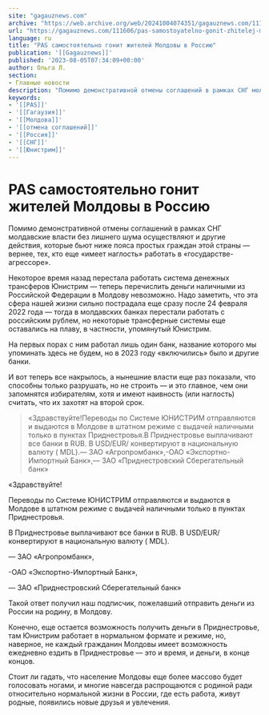 ```yaml
---
site: "gagauznews.com"
archive: "https://web.archive.org/web/20241004074351/gagauznews.com/111606/pas-samostoyatelno-gonit-zhitelej-moldovy-v-rossiyu.html"
url: "https://gagauznews.com/111606/pas-samostoyatelno-gonit-zhitelej-moldovy-v-rossiyu.html"
language: ru
title: "PAS самостоятельно гонит жителей Молдовы в Россию"
publication: '[[Gagauznews]]'
published: '2023-08-05T07:34:09+00:00'
author: Ольга Л.
section:
- Главные новости
description: "Помимо демонстративной отмены соглашений в рамках СНГ молдавские власти без лишнего шума осуществляют и другие действия, которые бьют ниже пояса простых граждан этой страны — вернее, тех, кто еще «имеет наглость» работать в «государстве-агрессоре». Некоторое время назад перестала работать система денежных трансферов Юнистрим — теперь перечислить деньги наличными из Российской Федерации в Молдову невозможно. Надо заметить, что эта сфера нашей жизни сильно пострадала еще сразу после 24 февраля 2022 года — тогда в молдавских банках перестали работать с российским рублем, но некоторые трансферные системы еще оставались на плаву, в частности, упомянутый Юнистрим. На первых порах с ним работал лишь один […]"
keywords:
- '[[PAS]]'
- '[[Гагаузия]]'
- '[[Молдова]]'
- '[[отмена соглашений]]'
- '[[Россия]]'
- '[[СНГ]]'
- '[[Юнистрим]]'
---
```


# PAS самостоятельно гонит жителей Молдовы в Россию

Помимо демонстративной отмены соглашений в рамках СНГ молдавские власти без лишнего шума осуществляют и другие действия, которые бьют ниже пояса простых граждан этой страны — вернее, тех, кто еще «имеет наглость» работать в «государстве-агрессоре».

Некоторое время назад перестала работать система денежных трансферов Юнистрим — теперь перечислить деньги наличными из Российской Федерации в Молдову невозможно. Надо заметить, что эта сфера нашей жизни сильно пострадала еще сразу после 24 февраля 2022 года — тогда в молдавских банках перестали работать с российским рублем, но некоторые трансферные системы еще оставались на плаву, в частности, упомянутый Юнистрим.

На первых порах с ним работал лишь один банк, название которого мы упоминать здесь не будем, но в 2023 году «включились» было и другие банки.

И вот теперь все накрылось, а нынешние власти еще раз показали, что способны только разрушать, но не строить — и это главное, чем они запомнятся избирателям, хотя и имеют наивность (или наглость) считать, что их захотят на второй срок.

> «Здравствуйте!Переводы по Системе ЮНИСТРИМ отправляются и выдаются в Молдове в штатном режиме с выдачей наличными только в пунктах Приднестровья.В Приднестровье выплачивают все банки в RUB. В USD/EUR/ конвертируют в национальную валюту ( MDL).— ЗАО «Агропромбанк»,-ОАО «Экспортно-Импортный Банк»,— ЗАО «Приднестровский Сберегательный банк»

«Здравствуйте!

Переводы по Системе ЮНИСТРИМ отправляются и выдаются в Молдове в штатном режиме с выдачей наличными только в пунктах Приднестровья.

В Приднестровье выплачивают все банки в RUB. В USD/EUR/ конвертируют в национальную валюту ( MDL).

— ЗАО «Агропромбанк»,

-ОАО «Экспортно-Импортный Банк»,

— ЗАО «Приднестровский Сберегательный банк»

Такой ответ получил наш подписчик, пожелавший отправить деньги из России на родину, в Молдову.

Конечно, еще остается возможность получить деньги в Приднестровье, там Юнистрим работает в нормальном формате и режиме, но, наверное, не каждый гражданин Молдовы имеет возможность ежедневно ездить в Приднестровье — это и время, и деньги, в конце концов.

Стоит ли гадать, что население Молдовы еще более массово будет голосовать ногами, и многие навсегда распрощаются с родиной ради относительно нормальной жизни в России, где есть работа, живут родные, появились новые друзья и увлечения.